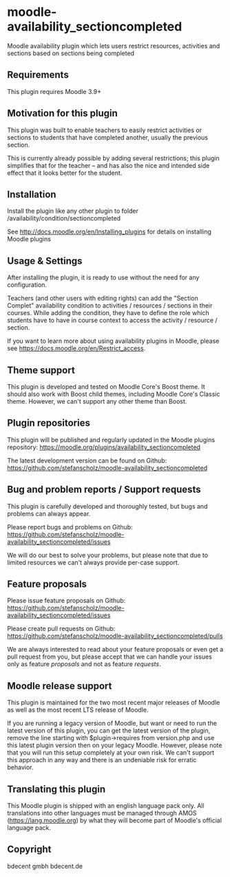 moodle-availability_sectioncompleted
========================

Moodle availability plugin which lets users restrict resources, activities and sections based on sections being completed


Requirements
------------

This plugin requires Moodle 3.9+


Motivation for this plugin
--------------------------

This plugin was built to enable teachers to easily restrict activities or sections to students that have completed another, usually the previous section.

This is currently already possible by adding several restrictions; this plugin simplifies that for the teacher – and has also the nice and intended side effect that it looks better for the student.


Installation
------------

Install the plugin like any other plugin to folder
/availability/condition/sectioncompleted

See http://docs.moodle.org/en/Installing_plugins for details on installing Moodle plugins


Usage & Settings
----------------

After installing the plugin, it is ready to use without the need for any configuration.

Teachers (and other users with editing rights) can add the "Section Complet" availability condition to activities / resources / sections in their courses. While adding the condition, they have to define the role which students have to have in course context to access the activity / resource / section.

If you want to learn more about using availability plugins in Moodle, please see https://docs.moodle.org/en/Restrict_access.


Theme support
-------------

This plugin is developed and tested on Moodle Core's Boost theme.
It should also work with Boost child themes, including Moodle Core's Classic theme. However, we can't support any other theme than Boost.


Plugin repositories
-------------------

This plugin will be published and regularly updated in the Moodle plugins repository:
https://moodle.org/plugins/availability_sectioncompleted

The latest development version can be found on Github:
https://github.com/stefanscholz/moodle-availability_sectioncompleted


Bug and problem reports / Support requests
------------------------------------------

This plugin is carefully developed and thoroughly tested, but bugs and problems can always appear.

Please report bugs and problems on Github:
https://github.com/stefanscholz/moodle-availability_sectioncompleted/issues

We will do our best to solve your problems, but please note that due to limited resources we can't always provide per-case support.


Feature proposals
-----------------

Please issue feature proposals on Github:
https://github.com/stefanscholz/moodle-availability_sectioncompleted/issues

Please create pull requests on Github:
https://github.com/stefanscholz/moodle-availability_sectioncompleted/pulls

We are always interested to read about your feature proposals or even get a pull request from you, but please accept that we can handle your issues only as feature _proposals_ and not as feature _requests_.


Moodle release support
----------------------

This plugin is maintained for the two most recent major releases of Moodle as well as the most recent LTS release of Moodle. 

If you are running a legacy version of Moodle, but want or need to run the latest version of this plugin, you can get the latest version of the plugin, remove the line starting with $plugin->requires from version.php and use this latest plugin version then on your legacy Moodle. However, please note that you will run this setup completely at your own risk. We can't support this approach in any way and there is an undeniable risk for erratic behavior.


Translating this plugin
-----------------------

This Moodle plugin is shipped with an english language pack only. All translations into other languages must be managed through AMOS (https://lang.moodle.org) by what they will become part of Moodle's official language pack.


Copyright
---------

bdecent gmbh
bdecent.de
